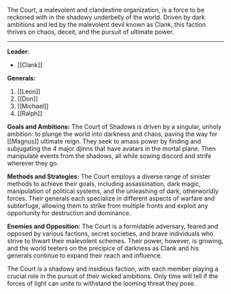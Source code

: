 The Court, a malevolent and clandestine organization, is a force to be reckoned with in the shadowy underbelly of the world. Driven by dark ambitions and led by the malevolent devil known as Clank, this faction thrives on chaos, deceit, and the pursuit of ultimate power.

---

**Leader**: 
- [[Clank]]

**Generals:** 
1. [[Leon]] 
2. [[Don]]
3. [[Michael]]
4. [[Ralph]]

**Goals and Ambitions:** 
The Court of Shadows is driven by a singular, unholy ambition: to plunge the world into darkness and chaos, paving the way for [[Magnus]] ultimate reign. They seek to amass power by finding and subjugating the 4 major djinns that have avatars in the mortal plane. Then manipulate events from the shadows, all while sowing discord and strife wherever they go. 

**Methods and Strategies:** 
The Court employs a diverse range of sinister methods to achieve their goals, including assassination, dark magic, manipulation of political systems, and the unleashing of dark, otherworldly forces. Their generals each specialize in different aspects of warfare and subterfuge, allowing them to strike from multiple fronts and exploit any opportunity for destruction and dominance.

**Enemies and Opposition:** 
The Court is a formidable adversary, feared and opposed by various factions, secret societies, and brave individuals who strive to thwart their malevolent schemes. Their power, however, is growing, and the world teeters on the precipice of darkness as Clank and his generals continue to expand their reach and influence.

The Court is a shadowy and insidious faction, with each member playing a crucial role in the pursuit of their wicked ambitions. Only time will tell if the forces of light can unite to withstand the looming threat they pose.